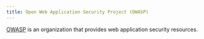 ```yaml
---
title: Open Web Application Security Project (OWASP)
---
```


[OWASP][1] is an organization that provides web application security resources.

[1]: https://owasp.org/
